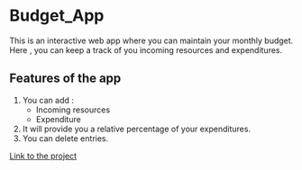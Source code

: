 # Budget_App
This is an interactive web app where you can maintain your monthly budget. Here , you can keep a track of you incoming resources and expenditures.


## Features of the app
1. You can add :
   - Incoming resources
   - Expenditure
2. It will provide you a relative percentage of your expenditures.
3. You can delete entries.

[Link to the project](https://chandelsahil04.github.io/Budget_App/)


